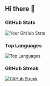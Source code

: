 ## Hi there 👋
### GitHub Stats
![Your GitHub Stats](https://github-readme-stats.vercel.app/api?username=KyawZin-boop&show_icons=true&theme=radical)

### Top Languages
![Top Languages](https://github-readme-stats.vercel.app/api/top-langs/?username=KyawZin-boop&layout=compact&theme=radical)

### GitHub Streak
[![GitHub Streak](https://streak-stats.demolab.com/?user=KyawZin-boop)](https://git.io/streak-stats)

